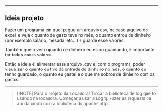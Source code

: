 ___
## Ideia projeto

Fazer um programa em que: pegue um arquvio csv, no caso arquivo do excel, e veja o quanto de gasto teve no mês, o quanto entrou de dinheiro (por exemplo salário, mesada, etc…) e guarde esse valores.

Também quero ver o quanto de dinheiro eu estou guardando, é importante ter todos esses valores.

Então a ideia é: alimentar esse arquivo .csv e, com o programa, poder visualizar o quanto eu tive de entrada de dinheiro no mês, o quanto eu tenho guardado, o quanto eu gastei e o que me sobrou de dinheiro com os gastos.
___

> [!NOTE] Para o projeto da Locadora!
> Trocar a biblioteca de log que to usando na locadora. Começar a usar a Log4j.
> Fazer as requests da api da omdb com a biblioteca do apache http.

